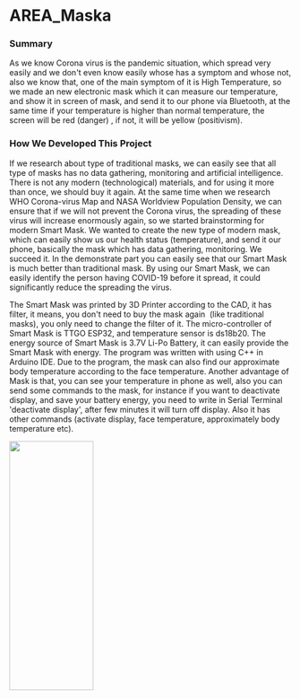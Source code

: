 # AREA_Maska

### Summary
As we know Corona virus is the pandemic situation, which spread very easily and we don't even know easily whose has a symptom and whose not, also we know that, one of the main symptom of it is High Temperature, so we made an new electronic mask which it can measure our temperature, and show it in screen of mask, and send it to our phone via Bluetooth, at the same time if your temperature is higher than normal temperature, the screen will be red (danger) , if not, it will be yellow (positivism).

### How We Developed This Project
If we research about type of traditional masks, we can easily see that all type of masks has no data gathering, monitoring and artificial intelligence. There is not any modern (technological) materials, and for using it more than once, we should buy it again. At the same time when we research WHO Corona-virus Map and NASA Worldview Population Density, we can ensure that if we will not prevent the Corona virus, the spreading of these virus will increase enormously again, so we started brainstorming for modern Smart Mask. We wanted to create the new type of modern mask, which can easily show us our health status (temperature), and send it our phone, basically the mask which has data gathering, monitoring. We succeed it. In the demonstrate part you can easily see that our Smart Mask is much better than traditional mask. By using our Smart Mask, we can easily identify the person having COVID-19 before it spread, it could significantly reduce the spreading the virus.

The Smart Mask was printed by 3D Printer according to the CAD, it has filter, it means, you don't need to buy the mask again  (like traditional masks), you only need to change the filter of it. The micro-controller of Smart Mask is TTGO ESP32, and temperature sensor is ds18b20. The energy source of Smart Mask is 3.7V Li-Po Battery, it can easily provide the Smart Mask with energy. The program was written with using C++ in Arduino IDE. Due to the program, the mask can also find our approximate body temperature according to the face temperature. Another advantage of Mask is that, you can see your temperature in phone as well, also you can send some commands to the mask, for instance if you want to deactivate display, and save your battery energy, you need to write in Serial Terminal 'deactivate display', after few minutes it will turn off display. Also it has other commands (activate display, face temperature, approximately body temperature etc). 

<img src = "https://user-images.githubusercontent.com/56725845/89120894-e3e2df00-d4ca-11ea-8376-55e547f30844.png" width = "150" height = "444">

